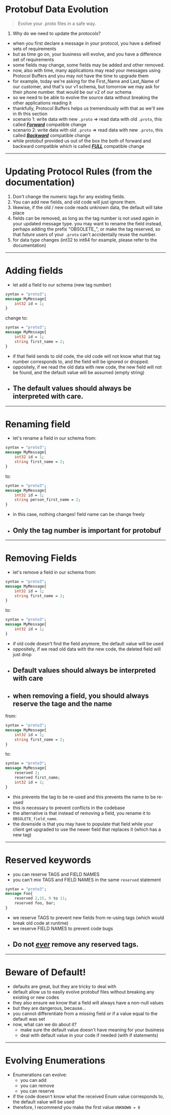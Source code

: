 # Protobuf Data Evolution
>Evolve your .proto files in a safe way.

1. Why do we need to update the protocols?
- when you first declare a message in your protocol, you have a defined sets of requirements
- but as time go on, your business will evolve, and you have a difference set of requirements
- some fields may change, some fields may be added and other removed.
- now, also with time, many applications may read your messages using Protocol Buffers and you may not have the time to upgrade them
- for example, today we're asking for the First_Name and Last_Name of our customer, and that's our v1 schema, but tomorrow we may ask for their phone number. that would be our v2 of our schema
- so we need to be able to evolve the source data without breaking the other applications reading it
- thankfully, Protocol Buffers helps us tremendously with that as we'll see in th this section
- scenario 1: write data with new `.proto` => read data with old `.proto`, this called <u>**_Forward_**</u> compatible change
- scenario 2: write data with old `.proto` => read data with new `.proto`, this called <u>**_Backward_**</u> compatible change
- while protobuf provided us out of the box the both of forward and backward compatible which is called <u>**_FULL_**</u> compatible change

---

# Updating Protocol Rules (from the documentation)
1. Don't change the numeric tags for any existing fields.
2. You can add new fields, and old code will just ignore them.
3. likewise, if the old / new code reads unknown data, the default will take place
4. fields can be removed, as long as the tag number is not used again in your updated message type. you may want to rename the field instead, perhaps adding the prefix "OBSOLETE_", or make the tag reserved, so that future users of your `.proto` can't accidentally reuse the number.
5. for data type changes (int32 to int64 for example, please refer to the documentation)

---

# Adding fields
- let add a field to our schema (new tag number)
```protobuf
syntax = "proto3";
message MyMessage{
    int32 id = 1;
}
```
change to:
```protobuf
syntax = "proto3";
message MyMessage{
    int32 id = 1;
    string first_name = 2;
}
```
- if that field sends to old code, the old code will not know what that tag number corresponds to, and the field will be ignored or dropped.
- oppositely, if we read the old data with new code, the new field will not be found, and the default value will be assumed (empty string)
- ## The default values should always be interpreted with care.

---

# Renaming field
- let's rename a field in our schema
from:
```protobuf
syntax = "proto3";
message MyMessage{
    int32 id = 1;
    string first_name = 2;
}
```
to:
```protobuf
syntax = "proto3";
message MyMessage{
    int32 id = 1;
    string person_first_name = 2;
}
```
- in this case, nothing changes! field name can be change freely
- ## Only the tag number is important for protobuf

---

# Removing Fields
- let's remove a field in our schema
from:
```protobuf
syntax = "proto3";
message MyMessage{
    int32 id = 1;
    string first_name = 2;
}
```
to:
```protobuf
syntax = "proto3";
message MyMessage{
    int32 id = 1;
}
```
- if old code doesn't find the field anymore, the default value will be used
- oppositely, if we read old data with the new code, the deleted field will just drop
- ## Default values should always be interpreted with care
- ## when removing a field, you should always reserve the tage and the name
from:
```protobuf
syntax = "proto3";
message MyMessage{
    int32 id = 1;
    string first_name = 2;
}
```
to:
```protobuf
syntax = "proto3";
message MyMessage{
    reserved 2;
    reserved first_name;
    int32 id = 1;
}
```
- this prevents the tag to be re-used and this prevents the name to be re-used
- this is necessary to prevent conflicts in the codebase
- the alternative is that instead of removing a field, you rename it to `OBSOLETE_field_name`.
- the downside is that you may have to populate that field while your client get upgraded to use the newer field that replaces it (which has a new tag)

---

# Reserved keywords
- you can reserve TAGS and FIELD NAMES
- you can't mix TAGS and FIELD NAMES in the same `reserved` statement
```protobuf
syntax = "proto3";
message Foo{
    reserved 2,15, 9 to 11;
    reserved foo, bar;
}
```
- we reserve TAGS to prevent new fields from re-using tags (which would break old code at runtime)
- we reserve FIELD NAMES to prevent code bugs
- ## Do not <u>_ever_</u> remove any reserved tags.

---

# Beware of Default!
- defaults are great, but they are tricky to deal with
- default allow us to easily evolve protobuf files without breaking any existing or new codes
- they also ensure we know that a field will always have a non-null values
- but they are dangerous, because...
- you cannot differentiate from a missing field or if a value equal to the default was set
- now, what can we do about it?
  - make sure the default value doesn't have meaning for your business
  - deal with default value in your code if needed (with if statements)

---

# Evolving Enumerations
- Enumerations can evolve:
  - you can add
  - you can remove
  - you can reserve
- if the code doesn't know what the received Enum value corresponds to, the default value will be used
- therefore, I recommend you make the first value `UNKNOWN = 0`